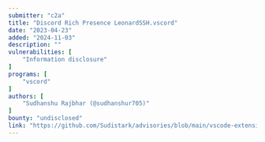 ```yaml
---
submitter: "c2a"
title: "Discord Rich Presence LeonardSSH.vscord"
date: "2023-04-23"
added: "2024-11-03"
description: ""
vulnerabilities: [
    "Information disclosure"
]
programs: [
    "vscord"
]
authors: [
    "Sudhanshu Rajbhar (@sudhanshur705)"
]
bounty: "undisclosed"
link: "https://github.com/Sudistark/advisories/blob/main/vscode-extension/Discord-Rich-Presence-LeonardSSH.vscord.md"
---
```




